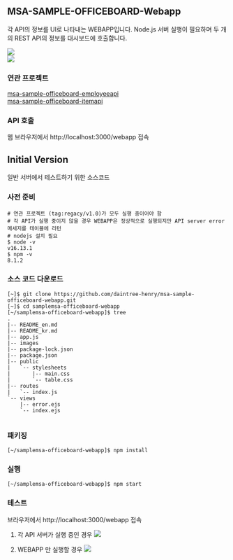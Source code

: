 ## MSA-SAMPLE-OFFICEBOARD-Webapp
각 API의 정보를 UI로 나타내는 WEBAPP입니다. Node.js 서버 실행이 필요하며 두 개의 REST API의 정보를 대시보드에 호출합니다.

![](images/architecture.png)  
![](images/dashboard.png)  

### 연관 프로젝트
[msa-sample-officeboard-employeeapi](https://github.com/daintree-henry/msa-sample-officeboard-employeeapi)  
[msa-sample-officeboard-itemapi](https://github.com/daintree-henry/msa-sample-officeboard-itemapi)  

### API 호출 
웹 브라우저에서 http://localhost:3000/webapp 접속

## Initial Version 
일반 서버에서 테스트하기 위한 소스코드

### 사전 준비
```shell
# 연관 프로젝트 (tag:regacy/v1.0)가 모두 실행 중이어야 함
# 각 API가 실행 중이지 않을 경우 WEBAPP은 정상적으로 실행되지만 API server error 메세지를 테이블에 리턴
# nodejs 설치 필요
$ node -v
v16.13.1
$ npm -v
8.1.2

```

### 소스 코드 다운로드
```shell
[~]$ git clone https://github.com/daintree-henry/msa-sample-officeboard-webapp.git
[~]$ cd samplemsa-officeboard-webapp
[~/samplemsa-officeboard-webapp]$ tree
.
|-- README_en.md
|-- README_kr.md
|-- app.js
|-- images
|-- package-lock.json
|-- package.json
|-- public
|   `-- stylesheets
|       |-- main.css
|       `-- table.css
|-- routes
|   `-- index.js
`-- views
    |-- error.ejs
    `-- index.ejs


```

### 패키징
```shell
[~/samplemsa-officeboard-webapp]$ npm install
```

### 실행
```shell
[~/samplemsa-officeboard-webapp]$ npm start
```

### 테스트
브라우저에서 http://localhost:3000/webapp 접속

1. 각 API 서버가 실행 중인 경우
![](images/architecture.png)  

2. WEBAPP 만 실행할 경우
![](images/dashboard.png)  
   